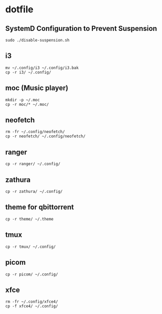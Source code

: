 # dotfile

## SystemD Configuration to Prevent Suspension

```
sudo ./disable-suspension.sh
```

## i3 

```
mv ~/.config/i3 ~/.config/i3.bak
cp -r i3/ ~/.config/
```

## moc (Music player) 

```
mkdir -p ~/.moc
cp -r moc/* ~/.moc/
```

## neofetch

```
rm -fr ~/.config/neofetch/ 
cp -r neofetch/ ~/.config/neofetch/
```

## ranger

```
cp -r ranger/ ~/.config/
```

## zathura

```
cp -r zathura/ ~/.config/
```

## theme for qbittorrent

```
cp -r theme/ ~/.theme
```

## tmux 

```
cp -r tmux/ ~/.config/
```

## picom 

```
cp -r picom/ ~/.config/
```

## xfce 

```
rm -fr ~/.config/xfce4/
cp -f xfce4/ ~/.config/
```


